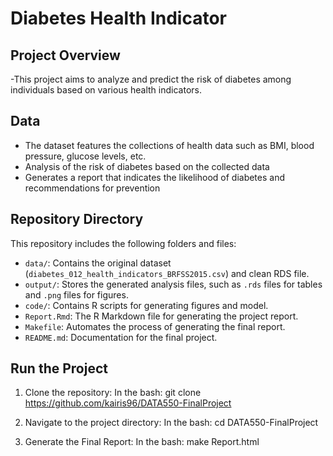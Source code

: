 # Diabetes Health Indicator

## Project Overview
-This project aims to analyze and predict the risk of diabetes among individuals
based on various health indicators. 

## Data
* The dataset features the collections of health data such as BMI, blood pressure, glucose levels, etc.
* Analysis of the risk of diabetes based on the collected data
* Generates a report that indicates the likelihood of diabetes and recommendations for prevention

## Repository Directory
This repository includes the following folders and files:
- `data/`: Contains the original dataset (`diabetes_012_health_indicators_BRFSS2015.csv`) and clean RDS file.
- `output/`: Stores the generated analysis files, such as `.rds` files for tables and `.png` files for figures.
- `code/`: Contains R scripts for generating figures and model.
- `Report.Rmd`: The R Markdown file for generating the project report.
- `Makefile`: Automates the process of generating the final report.
- `README.md`: Documentation for the final project.

## Run the Project
1. Clone the repository:
  In the bash:
     git clone https://github.com/kairis96/DATA550-FinalProject
     
2. Navigate to the project directory:
  In the bash:
     cd DATA550-FinalProject
     
3. Generate the Final Report:
  In the bash:
     make Report.html
